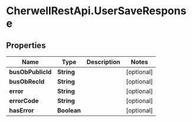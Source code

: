 # CherwellRestApi.UserSaveResponse

## Properties
Name | Type | Description | Notes
------------ | ------------- | ------------- | -------------
**busObPublicId** | **String** |  | [optional] 
**busObRecId** | **String** |  | [optional] 
**error** | **String** |  | [optional] 
**errorCode** | **String** |  | [optional] 
**hasError** | **Boolean** |  | [optional] 


